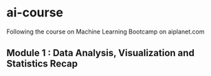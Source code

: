 # ai-course
Following the course on Machine Learning Bootcamp on aiplanet.com

## Module 1 : Data Analysis, Visualization and Statistics Recap

